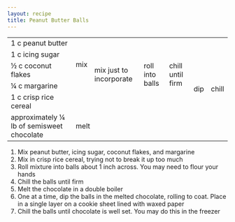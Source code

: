 ```yaml
---
layout: recipe
title: Peanut Butter Balls
---
```

<table>
  <tr>
    <td>1 c peanut butter</td>
    <td rowspan="4">mix</td>
    <td rowspan="5">mix just to incorporate</td>
    <td rowspan="5">roll into balls</td>
    <td rowspan="5">chill until firm</td>
    <td rowspan="6">dip</td>
    <td rowspan="6">chill</td>
  </tr>
  <tr>
    <td>1 c icing sugar</td>
  </tr>
  <tr>
    <td>&frac12; c coconut flakes</td>
  </tr>
  <tr>
    <td>&frac14; c margarine</td>
  </tr>
  <tr>
    <td colspan>1 c crisp rice cereal</td>
    <td colspan="1" class="righthide">&nbsp;</td>
  </tr>
  <tr>
    <td>approximately &frac14; lb of semisweet chocolate</td>
    <td colspan="4" class="righthide">melt</td>
  </tr>
</table>

1. Mix peanut butter, icing sugar, coconut flakes, and margarine
1. Mix in crisp rice cereal, trying not to break it up too much
1. Roll mixture into balls about 1 inch across. You may need to flour your hands
1. Chill the balls until firm
1. Melt the chocolate in a double boiler
1. One at a time, dip the balls in the melted chocolate, rolling to coat. Place in a single layer on a cookie sheet lined with waxed paper
1. Chill the balls until chocolate is well set. You may do this in the freezer
